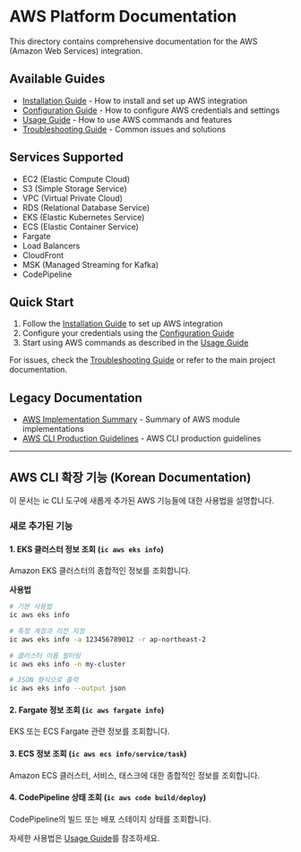 # AWS Platform Documentation

This directory contains comprehensive documentation for the AWS (Amazon Web Services) integration.

## Available Guides

- [Installation Guide](installation.md) - How to install and set up AWS integration
- [Configuration Guide](configuration.md) - How to configure AWS credentials and settings
- [Usage Guide](usage.md) - How to use AWS commands and features
- [Troubleshooting Guide](troubleshooting.md) - Common issues and solutions

## Services Supported

- EC2 (Elastic Compute Cloud)
- S3 (Simple Storage Service)
- VPC (Virtual Private Cloud)
- RDS (Relational Database Service)
- EKS (Elastic Kubernetes Service)
- ECS (Elastic Container Service)
- Fargate
- Load Balancers
- CloudFront
- MSK (Managed Streaming for Kafka)
- CodePipeline

## Quick Start

1. Follow the [Installation Guide](installation.md) to set up AWS integration
2. Configure your credentials using the [Configuration Guide](configuration.md)
3. Start using AWS commands as described in the [Usage Guide](usage.md)

For issues, check the [Troubleshooting Guide](troubleshooting.md) or refer to the main project documentation.

## Legacy Documentation

- [AWS Implementation Summary](AWS_IMPLEMENTATION_SUMMARY.md) - Summary of AWS module implementations
- [AWS CLI Production Guidelines](aws_cli_prd.md) - AWS CLI production guidelines

---

## AWS CLI 확장 기능 (Korean Documentation)

이 문서는 ic CLI 도구에 새롭게 추가된 AWS 기능들에 대한 사용법을 설명합니다.

### 새로 추가된 기능

#### 1. EKS 클러스터 정보 조회 (`ic aws eks info`)

Amazon EKS 클러스터의 종합적인 정보를 조회합니다.

**사용법**
```bash
# 기본 사용법
ic aws eks info

# 특정 계정과 리전 지정
ic aws eks info -a 123456789012 -r ap-northeast-2

# 클러스터 이름 필터링
ic aws eks info -n my-cluster

# JSON 형식으로 출력
ic aws eks info --output json
```

#### 2. Fargate 정보 조회 (`ic aws fargate info`)

EKS 또는 ECS Fargate 관련 정보를 조회합니다.

#### 3. ECS 정보 조회 (`ic aws ecs info/service/task`)

Amazon ECS 클러스터, 서비스, 태스크에 대한 종합적인 정보를 조회합니다.

#### 4. CodePipeline 상태 조회 (`ic aws code build/deploy`)

CodePipeline의 빌드 또는 배포 스테이지 상태를 조회합니다.

자세한 사용법은 [Usage Guide](usage.md)를 참조하세요.